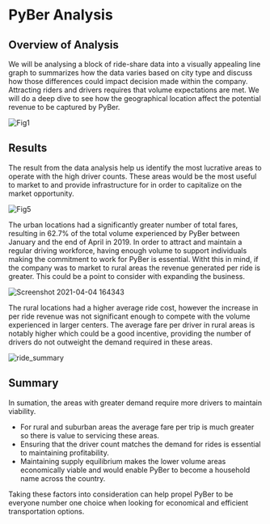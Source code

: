 # PyBer Analysis

## Overview of Analysis

We will be analysing a block of ride-share data into a visually appealing line graph to summarizes how the data varies based on 
city type and discuss how those differences could impact decision made within the company.  Attracting riders and drivers requires that volume expectations are met.  We will do a deep dive to see how the geographical location affect the potential revenue to be captured by PyBer.

![Fig1](https://user-images.githubusercontent.com/31022640/113526144-ac529800-956d-11eb-847d-1855ccbb9525.png)

## Results

The result from the data analysis help us identify the most lucrative areas to operate with the high driver counts.  These areas would be the most useful to market to and provide infrastructure for in order to capitalize on the market opportunity.

![Fig5](https://user-images.githubusercontent.com/31022640/113525999-f4bd8600-956c-11eb-8f69-9a93b42e72d5.png)

The urban locations had a significantly greater number of total fares, resulting in 62.7% of the total volume experienced by PyBer between January and the end of April in 2019.  In order to attract and maintain a regular driving workforce, having enough volume to support individuals making the commitment to work for PyBer is essential.  Witht this in mind, if the company was to market to rural areas the revenue generated per ride is greater. This could be a point to consider with expanding the business.  

![Screenshot 2021-04-04 164343](https://user-images.githubusercontent.com/31022640/113524703-3cd8aa80-9565-11eb-9d9a-2ab69f9ba482.png)

The rural locations had a higher average ride cost, however the increase in per ride revenue was not significant enough to compete with the volume experienced in larger centers.  The average fare per driver in rural areas is notably higher which could be a good incentive, providing the number of drivers do not outweight the demand required in these areas.

![ride_summary](https://user-images.githubusercontent.com/31022640/113524549-3990ef00-9564-11eb-8f0b-b43aa8897e8a.png)

## Summary

In sumation, the areas with greater demand require more drivers to maintain viability.  
- For rural and suburban areas the average fare per trip is much greater so there is value to servicing these areas.  
- Ensuring that the driver count matches the demand for rides is essential to maintaining profitability.  
- Maintaining supply equilibrium makes the lower volume areas economically viable and would enable PyBer to become a household name across the country.

Taking these factors into consideration can help propel PyBer to be everyone number one choice when looking for economical and efficient transportation options.


